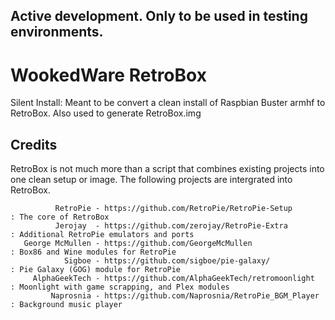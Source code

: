 Active development. Only to be used in testing environments.
------------------------------------------------------------

WookedWare RetroBox
===================

Silent Install: Meant to be convert a clean install of Raspbian Buster armhf to RetroBox. Also used to generate RetroBox.img 


Credits
-------
RetroBox is not much more than a script that combines existing projects into one clean setup or image. The following projects are intergrated into RetroBox.

              RetroPie - https://github.com/RetroPie/RetroPie-Setup       : The core of RetroBox
              Jerojay  - https://github.com/zerojay/RetroPie-Extra        : Additional RetroPie emulators and ports 
       George McMullen - https://github.com/GeorgeMcMullen                : Box86 and Wine modules for RetroPie
                Sigboe - https://github.com/sigboe/pie-galaxy/            : Pie Galaxy (GOG) module for RetroPie
         AlphaGeekTech - https://github.com/AlphaGeekTech/retromoonlight  : Moonlight with game scrapping, and Plex modules
             Naprosnia - https://github.com/Naprosnia/RetroPie_BGM_Player : Background music player

